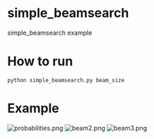 # simple_beamsearch
simple_beamsearch example

# How to run
```  
python simple_beamsearch.py beam_size  
```   
# Example  
![probabilities.png](https://github.com/SeitaroShinagawa/simple_beamsearch/blob/master/images/probabilities.JPG "probabilites settings")
![beam2.png](https://github.com/SeitaroShinagawa/simple_beamsearch/blob/master/images/beam2.JPG "beam size = 2")
![beam3.png](https://github.com/SeitaroShinagawa/DCGAN-chainer/blob/master/images/beam3.JPG "beam size = 3")


